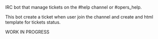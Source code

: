 IRC bot that manage tickets on the #help channel or #opers_help.

This bot create a ticket when user join the channel and create and html template for tickets status.

WORK IN PROGRESS
